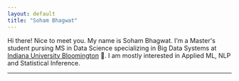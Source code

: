 ```yaml
---
layout: default
title: "Soham Bhagwat"
---
```


Hi there! Nice to meet you. My name is Soham Bhagwat. I’m a Master's student pursing MS in Data Science specializing in Big Data Systems at [Indiana University Bloomington](https://www.iu.edu/) 🤘. I am mostly interested in Applied ML, NLP and Statistical Inference. 

---

